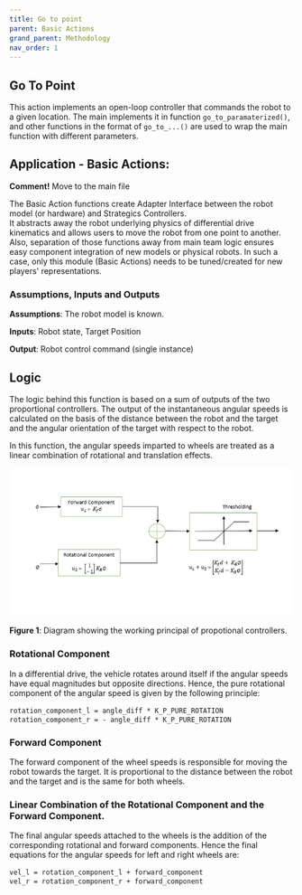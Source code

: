 ```yaml
---
title: Go to point
parent: Basic Actions
grand_parent: Methodology
nav_order: 1
---
```


## Go To Point

This action implements an open-loop controller that commands the robot to a given location. 
The main implements it in function ```go_to_paramaterized()```, 
and other functions in the format of ```go_to_...()``` are used to wrap the main function with different parameters.

## Application - Basic Actions: 
__Comment!__ Move to the main file

The Basic Action functions create Adapter Interface between the robot model (or hardware) and Strategics Controllers.  
It abstracts away the robot underlying physics of differential drive kinematics and allows users to move the robot from one point to another.
Also, separation of those functions away from main team logic ensures easy component integration of new models or physical robots.
In such a case, only this module (Basic Actions) needs to be tuned/created for new players' representations.


### Assumptions, Inputs and Outputs
__Assumptions__: The robot model is known.

__Inputs__: Robot state, Target Position

__Output__: Robot control command (single instance)

## Logic

The logic behind this function is based on a sum of outputs of the two proportional controllers. 
The output of the instantaneous angular speeds is calculated on the basis of the distance between the robot and the target and the angular orientation of the target with respect to the robot. 

In this function, the angular speeds imparted to wheels are treated as a linear combination of rotational and translation effects.

<p align="center">
  <img src="../../Images/GoToPoint.jpeg">
</p>

__Figure 1__: Diagram showing the working principal of propotional controllers.

### Rotational Component
In a differential drive, the vehicle rotates around itself if the angular speeds have equal magnitudes but opposite directions. Hence, the pure rotational component of the angular speed is given by the following principle:

```
rotation_component_l = angle_diff * K_P_PURE_ROTATION
rotation_component_r = - angle_diff * K_P_PURE_ROTATION
```


### Forward Component
The forward component of the wheel speeds is responsible for moving the robot towards the target. It is proportional to the distance between the robot and the target and is the same for both wheels.

### Linear Combination of the Rotational Component and the Forward Component.
The final angular speeds attached to the wheels is the addition of the corresponding rotational and forward components. Hence the final equations for the angular speeds for left and right wheels are:

```
vel_l = rotation_component_l + forward_component
vel_r = rotation_component_r + forward_component
```
